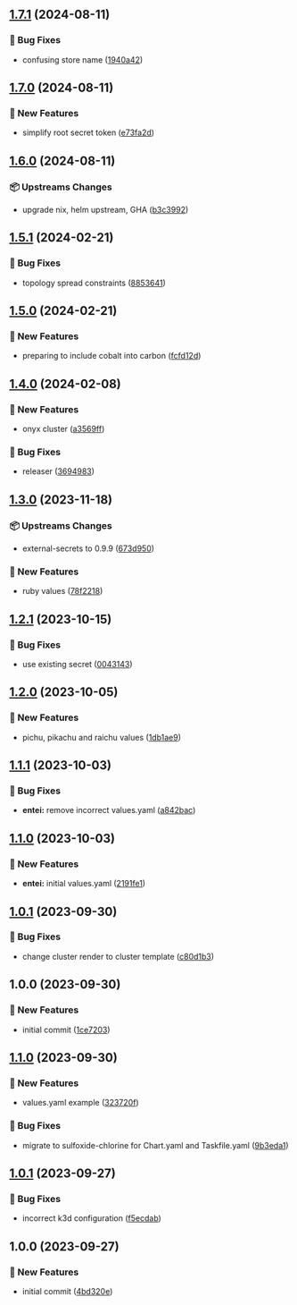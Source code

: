 ## [1.7.1](https://github.com/AtomiCloud/sulfoxide.cobalt/compare/v1.7.0...v1.7.1) (2024-08-11)


### 🐛 Bug Fixes

* confusing store name ([1940a42](https://github.com/AtomiCloud/sulfoxide.cobalt/commit/1940a4206e5fa49455ec73fa795199c3e6b9bd7b))

## [1.7.0](https://github.com/AtomiCloud/sulfoxide.cobalt/compare/v1.6.0...v1.7.0) (2024-08-11)


### 🚀 New Features

* simplify root secret token ([e73fa2d](https://github.com/AtomiCloud/sulfoxide.cobalt/commit/e73fa2d3cbcdaef34e9f3cf3ea2ee4c24246a05b))

## [1.6.0](https://github.com/AtomiCloud/sulfoxide.cobalt/compare/v1.5.1...v1.6.0) (2024-08-11)


### 📦 Upstreams Changes

* upgrade nix, helm upstream, GHA ([b3c3992](https://github.com/AtomiCloud/sulfoxide.cobalt/commit/b3c39924412fc9efa0f1a28ff3e4bb60547593f5))

## [1.5.1](https://github.com/AtomiCloud/sulfoxide.cobalt/compare/v1.5.0...v1.5.1) (2024-02-21)


### 🐛 Bug Fixes

* topology spread constraints ([8853641](https://github.com/AtomiCloud/sulfoxide.cobalt/commit/8853641eaf5451a15b9149820e307cb9cc473236))

## [1.5.0](https://github.com/AtomiCloud/sulfoxide.cobalt/compare/v1.4.0...v1.5.0) (2024-02-21)


### 🚀 New Features

* preparing to include cobalt into carbon ([fcfd12d](https://github.com/AtomiCloud/sulfoxide.cobalt/commit/fcfd12db252a8dc463472da7ecf40aa6089ed73a))

## [1.4.0](https://github.com/AtomiCloud/sulfoxide.cobalt/compare/v1.3.0...v1.4.0) (2024-02-08)


### 🚀 New Features

* onyx cluster ([a3569ff](https://github.com/AtomiCloud/sulfoxide.cobalt/commit/a3569ffdf15f7814c87b8f91a8a9ecfb74fcc060))


### 🐛 Bug Fixes

* releaser ([3694983](https://github.com/AtomiCloud/sulfoxide.cobalt/commit/3694983c2f2939c4306f9a4d70bbd4277f3eec5e))

## [1.3.0](https://github.com/AtomiCloud/sulfoxide.cobalt/compare/v1.2.1...v1.3.0) (2023-11-18)


### 📦 Upstreams Changes

* external-secrets to 0.9.9 ([673d950](https://github.com/AtomiCloud/sulfoxide.cobalt/commit/673d950b5dae7ce58d81c9174eab8d4ef75e10fb))


### 🚀 New Features

* ruby values ([78f2218](https://github.com/AtomiCloud/sulfoxide.cobalt/commit/78f22183a6a7b1f90029229fabc0735a4e8bbf3c))

## [1.2.1](https://github.com/AtomiCloud/sulfoxide.cobalt/compare/v1.2.0...v1.2.1) (2023-10-15)


### 🐛 Bug Fixes

* use existing secret ([0043143](https://github.com/AtomiCloud/sulfoxide.cobalt/commit/004314363c354b8d4ad203d7695a2b5f62ecec72))

## [1.2.0](https://github.com/AtomiCloud/sulfoxide.cobalt/compare/v1.1.1...v1.2.0) (2023-10-05)


### 🚀 New Features

* pichu, pikachu and raichu values ([1db1ae9](https://github.com/AtomiCloud/sulfoxide.cobalt/commit/1db1ae9079ede10f7e711d09531df65443f9eb91))

## [1.1.1](https://github.com/AtomiCloud/sulfoxide.cobalt/compare/v1.1.0...v1.1.1) (2023-10-03)


### 🐛 Bug Fixes

* **entei:** remove incorrect values.yaml ([a842bac](https://github.com/AtomiCloud/sulfoxide.cobalt/commit/a842bac121247c89148da530c64cdb30bf783e09))

## [1.1.0](https://github.com/AtomiCloud/sulfoxide.cobalt/compare/v1.0.1...v1.1.0) (2023-10-03)


### 🚀 New Features

* **entei:** initial values.yaml ([2191fe1](https://github.com/AtomiCloud/sulfoxide.cobalt/commit/2191fe1dd2e3d0b1bd00d88389a7f84754ebcd6d))

## [1.0.1](https://github.com/AtomiCloud/sulfoxide.cobalt/compare/v1.0.0...v1.0.1) (2023-09-30)


### 🐛 Bug Fixes

* change cluster render to cluster template ([c80d1b3](https://github.com/AtomiCloud/sulfoxide.cobalt/commit/c80d1b3aa7d1eefae0c7bd2c1757978e5d7de2fa))

## 1.0.0 (2023-09-30)


### 🚀 New Features

* initial commit ([1ce7203](https://github.com/AtomiCloud/sulfoxide.cobalt/commit/1ce720327fc3d1bd10bd21b6f8d5042dc202dd96))

## [1.1.0](https://github.com/AtomiCloud/sulfoxide.chlorine/compare/v1.0.1...v1.1.0) (2023-09-30)


### 🚀 New Features

* values.yaml example ([323720f](https://github.com/AtomiCloud/sulfoxide.chlorine/commit/323720fc32f4f05d58cafe3ecaa12a7a7ec4dfdd))


### 🐛 Bug Fixes

* migrate to sulfoxide-chlorine for Chart.yaml and Taskfile.yaml ([9b3eda1](https://github.com/AtomiCloud/sulfoxide.chlorine/commit/9b3eda1524b02ae9ff2a82fcc227bb8d2f6e4b9c))

## [1.0.1](https://github.com/AtomiCloud/sulfoxide.chlorine/compare/v1.0.0...v1.0.1) (2023-09-27)


### 🐛 Bug Fixes

* incorrect k3d configuration ([f5ecdab](https://github.com/AtomiCloud/sulfoxide.chlorine/commit/f5ecdab1de6097ee04e32afe9337feb2bd2d6821))

## 1.0.0 (2023-09-27)


### 🚀 New Features

* initial commit ([4bd320e](https://github.com/AtomiCloud/sulfoxide.chlorine/commit/4bd320e576c1afee2e23ab0ff6409d906ec1defd))
